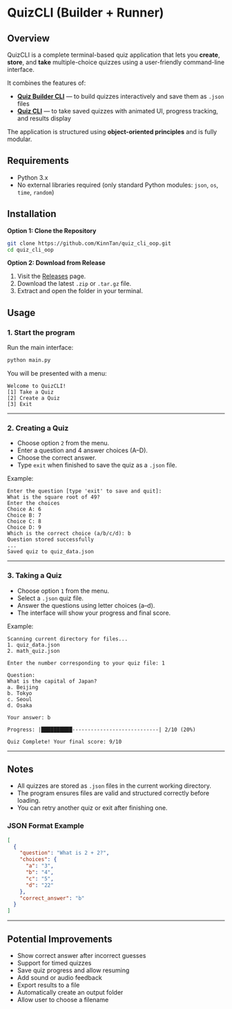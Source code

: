 # QuizCLI (Builder + Runner)

## Overview

QuizCLI is a complete terminal-based quiz application that lets you **create**, **store**, and **take** multiple-choice quizzes using a user-friendly command-line interface.

It combines the features of:

* **[Quiz Builder CLI](https://github.com/KinnTan/quiz_builder_cli)** — to build quizzes interactively and save them as `.json` files
* **[Quiz CLI](https://github.com/KinnTan/quiz_cli)** — to take saved quizzes with animated UI, progress tracking, and results display

The application is structured using **object-oriented principles** and is fully modular.

## Requirements

* Python 3.x
* No external libraries required (only standard Python modules: `json`, `os`, `time`, `random`)

## Installation

**Option 1: Clone the Repository**

```bash
git clone https://github.com/KinnTan/quiz_cli_oop.git
cd quiz_cli_oop
```

**Option 2: Download from Release**

1. Visit the [Releases](https://github.com/KinnTan/quiz_cli_oop/releases) page.
2. Download the latest `.zip` or `.tar.gz` file.
3. Extract and open the folder in your terminal.

## Usage

### 1. Start the program

Run the main interface:

```bash
python main.py
```

You will be presented with a menu:

```
Welcome to QuizCLI!
[1] Take a Quiz
[2] Create a Quiz
[3] Exit
```

---

### 2. Creating a Quiz

* Choose option `2` from the menu.
* Enter a question and 4 answer choices (A–D).
* Choose the correct answer.
* Type `exit` when finished to save the quiz as a `.json` file.

Example:

```
Enter the question [type 'exit' to save and quit]:
What is the square root of 49?
Enter the choices
Choice A: 6
Choice B: 7
Choice C: 8
Choice D: 9
Which is the correct choice (a/b/c/d): b
Question stored successfully
...
Saved quiz to quiz_data.json
```

---

### 3. Taking a Quiz

* Choose option `1` from the menu.
* Select a `.json` quiz file.
* Answer the questions using letter choices (a–d).
* The interface will show your progress and final score.

Example:

```
Scanning current directory for files...
1. quiz_data.json
2. math_quiz.json

Enter the number corresponding to your quiz file: 1

Question:
What is the capital of Japan?
a. Beijing
b. Tokyo
c. Seoul
d. Osaka

Your answer: b

Progress: |██████████----------------------------| 2/10 (20%)

Quiz Complete! Your final score: 9/10
```

---

## Notes

* All quizzes are stored as `.json` files in the current working directory.
* The program ensures files are valid and structured correctly before loading.
* You can retry another quiz or exit after finishing one.

### JSON Format Example

```json
[
  {
    "question": "What is 2 + 2?",
    "choices": {
      "a": "3",
      "b": "4",
      "c": "5",
      "d": "22"
    },
    "correct_answer": "b"
  }
]
```

---

## Potential Improvements

* Show correct answer after incorrect guesses
* Support for timed quizzes
* Save quiz progress and allow resuming
* Add sound or audio feedback
* Export results to a file
* Automatically create an output folder
* Allow user to choose a filename